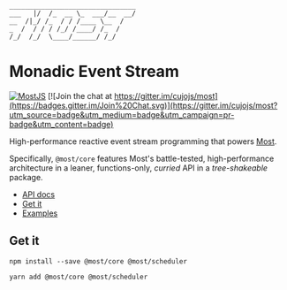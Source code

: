 ```
________________________________
___   |/  /_  __ \_  ___/__  __/
__  /|_/ /_  / / /____ \__  /   
_  /  / / / /_/ /____/ /_  /    
/_/  /_/  \____/______/ /_/
```

# Monadic Event Stream

[![MostJS](https://circleci.com/gh/mostjs/core.svg?style=svg)](https://circleci.com/gh/mostjs/core)
[![Join the chat at https://gitter.im/cujojs/most](https://badges.gitter.im/Join%20Chat.svg)](https://gitter.im/cujojs/most?utm_source=badge&utm_medium=badge&utm_campaign=pr-badge&utm_content=badge)

High-performance reactive event stream programming that powers [Most](https://github.com/cujojs/most).

Specifically, `@most/core` features Most's battle-tested, high-performance architecture in a leaner, functions-only, *curried* API in a *tree-shakeable* package.

* [API docs](https://mostcore.readthedocs.io)
* [Get it](#get-it)
* [Examples](examples)

## Get it

```
npm install --save @most/core @most/scheduler

yarn add @most/core @most/scheduler
```
